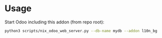 # Usage

Start Odoo including this addon (from repo root):

```bash
python3 scripts/nix_odoo_web_server.py --db-name mydb --addon l10n_bg
```
